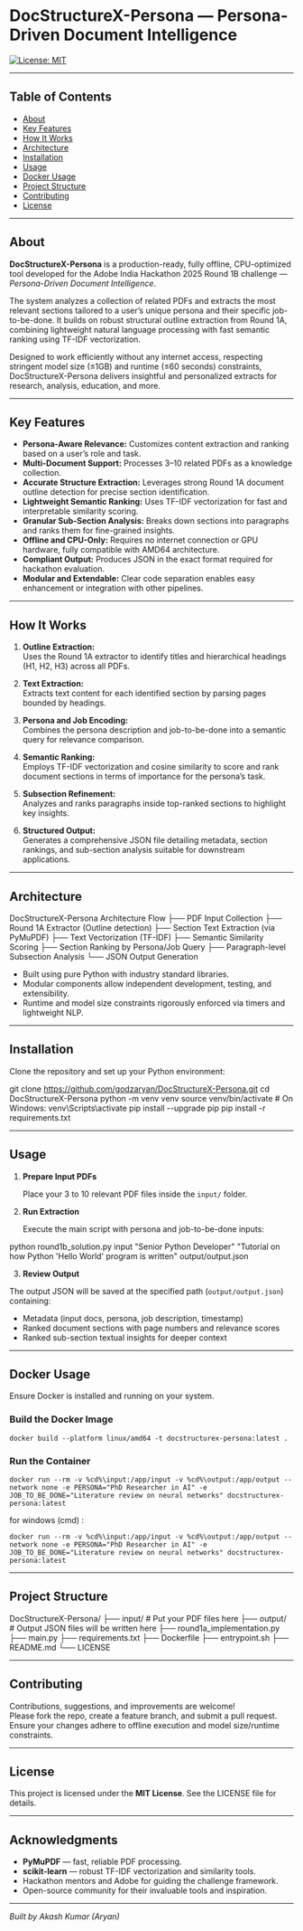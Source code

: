 # DocStructureX-Persona — Persona-Driven Document Intelligence

[![License: MIT](https://img.shields.io/badge/License-MIT-yellow.svg)](https://opensource.org/licenses/MIT)

---

## Table of Contents

- [About](#about)  
- [Key Features](#key-features)  
- [How It Works](#how-it-works)  
- [Architecture](#architecture)  
- [Installation](#installation)  
- [Usage](#usage)  
- [Docker Usage](#docker-usage)  
- [Project Structure](#project-structure)  
- [Contributing](#contributing)  
- [License](#license)  

---

## About

**DocStructureX-Persona** is a production-ready, fully offline, CPU-optimized tool developed for the Adobe India Hackathon 2025 Round 1B challenge — *Persona-Driven Document Intelligence*.

The system analyzes a collection of related PDFs and extracts the most relevant sections tailored to a user’s unique persona and their specific job-to-be-done. It builds on robust structural outline extraction from Round 1A, combining lightweight natural language processing with fast semantic ranking using TF-IDF vectorization.

Designed to work efficiently without any internet access, respecting stringent model size (≤1GB) and runtime (≤60 seconds) constraints, DocStructureX-Persona delivers insightful and personalized extracts for research, analysis, education, and more.

---

## Key Features

- **Persona-Aware Relevance:** Customizes content extraction and ranking based on a user’s role and task.
- **Multi-Document Support:** Processes 3–10 related PDFs as a knowledge collection.
- **Accurate Structure Extraction:** Leverages strong Round 1A document outline detection for precise section identification.
- **Lightweight Semantic Ranking:** Uses TF-IDF vectorization for fast and interpretable similarity scoring.
- **Granular Sub-Section Analysis:** Breaks down sections into paragraphs and ranks them for fine-grained insights.
- **Offline and CPU-Only:** Requires no internet connection or GPU hardware, fully compatible with AMD64 architecture.
- **Compliant Output:** Produces JSON in the exact format required for hackathon evaluation.
- **Modular and Extendable:** Clear code separation enables easy enhancement or integration with other pipelines.

---

## How It Works

1. **Outline Extraction:**  
   Uses the Round 1A extractor to identify titles and hierarchical headings (H1, H2, H3) across all PDFs.

2. **Text Extraction:**  
   Extracts text content for each identified section by parsing pages bounded by headings.

3. **Persona and Job Encoding:**  
   Combines the persona description and job-to-be-done into a semantic query for relevance comparison.

4. **Semantic Ranking:**  
   Employs TF-IDF vectorization and cosine similarity to score and rank document sections in terms of importance for the persona’s task.

5. **Subsection Refinement:**  
   Analyzes and ranks paragraphs inside top-ranked sections to highlight key insights.

6. **Structured Output:**  
   Generates a comprehensive JSON file detailing metadata, section rankings, and sub-section analysis suitable for downstream applications.

---

## Architecture

DocStructureX-Persona Architecture Flow
├── PDF Input Collection
├── Round 1A Extractor (Outline detection)
├── Section Text Extraction (via PyMuPDF)
├── Text Vectorization (TF-IDF)
├── Semantic Similarity Scoring
├── Section Ranking by Persona/Job Query
├── Paragraph-level Subsection Analysis
└── JSON Output Generation



- Built using pure Python with industry standard libraries.
- Modular components allow independent development, testing, and extensibility.
- Runtime and model size constraints rigorously enforced via timers and lightweight NLP.

---

## Installation

Clone the repository and set up your Python environment:

git clone https://github.com/godzaryan/DocStructureX-Persona.git
cd DocStructureX-Persona
python -m venv venv
source venv/bin/activate # On Windows: venv\Scripts\activate
pip install --upgrade pip
pip install -r requirements.txt



---

## Usage

1. **Prepare Input PDFs**

   Place your 3 to 10 relevant PDF files inside the `input/` folder.

2. **Run Extraction**

   Execute the main script with persona and job-to-be-done inputs:

python round1b_solution.py input "Senior Python Developer" "Tutorial on how Python 'Hello World' program is written" output/output.json



3. **Review Output**

The output JSON will be saved at the specified path (`output/output.json`) containing:

- Metadata (input docs, persona, job description, timestamp)
- Ranked document sections with page numbers and relevance scores
- Ranked sub-section textual insights for deeper context

---

## Docker Usage

Ensure Docker is installed and running on your system.

### Build the Docker Image
```
docker build --platform linux/amd64 -t docstructurex-persona:latest .
```


### Run the Container
```
docker run --rm -v %cd%\input:/app/input -v %cd%\output:/app/output --network none -e PERSONA="PhD Researcher in AI" -e JOB_TO_BE_DONE="Literature review on neural networks" docstructurex-persona:latest
```

for windows (cmd) :
```
docker run --rm -v %cd%\input:/app/input -v %cd%\output:/app/output --network none -e PERSONA="PhD Researcher in AI" -e JOB_TO_BE_DONE="Literature review on neural networks" docstructurex-persona:latest
```


---

## Project Structure

DocStructureX-Persona/
├── input/ # Put your PDF files here
├── output/ # Output JSON files will be written here
├── round1a_implementation.py
├── main.py
├── requirements.txt
├── Dockerfile
├── entrypoint.sh
├── README.md
└── LICENSE



---

## Contributing

Contributions, suggestions, and improvements are welcome!  
Please fork the repo, create a feature branch, and submit a pull request.  
Ensure your changes adhere to offline execution and model size/runtime constraints.

---

## License

This project is licensed under the **MIT License**. See the LICENSE file for details.

---

## Acknowledgments

- **PyMuPDF** — fast, reliable PDF processing.  
- **scikit-learn** — robust TF-IDF vectorization and similarity tools.  
- Hackathon mentors and Adobe for guiding the challenge framework.  
- Open-source community for their invaluable tools and inspiration.

---

*Built by Akash Kumar (Aryan)*
